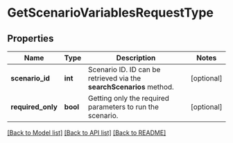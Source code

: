 # GetScenarioVariablesRequestType

## Properties
Name | Type | Description | Notes
------------ | ------------- | ------------- | -------------
**scenario_id** | **int** | Scenario ID. ID can be retrieved via the **searchScenarios** method. | [optional] 
**required_only** | **bool** | Getting only the required parameters to run the scenario. | [optional] 

[[Back to Model list]](../README.md#documentation-for-models) [[Back to API list]](../README.md#documentation-for-api-endpoints) [[Back to README]](../README.md)

